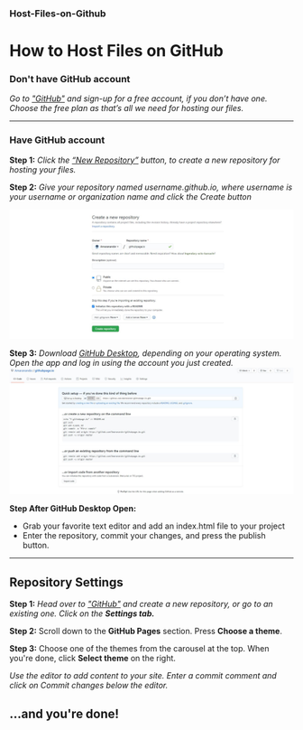 ### Host-Files-on-Github

# How to Host Files on GitHub

### Don't have GitHub account
*Go to ["GitHub"](https://github.com/) and sign-up for a free account, if you don’t have one. Choose the free plan as that’s all we need for hosting our files.*




---
### Have GitHub account
**Step 1:** 
*Click the [“New Repository”](https://github.com/new/) button, to create a new repository for hosting your files.*

**Step 2:**
*Give your repository named username.github.io, where username is your username or organization name and click the Create button*

![New Repository](Img/Newrepo.JPG)





**Step 3:**
*Download [GitHub Desktop](https://desktop.github.com/), depending on your operating system. Open the app and log in using the account you just created.*
![New Repository](Img/repo.JPG)


**Step After GitHub Desktop Open:**
* Grab your favorite text editor and add an index.html file to your project
* Enter the repository, commit your changes, and press the publish button.

---
## Repository Settings
**Step 1:**
*Head over to ["GitHub"](https://github.com/) and create a new repository, or go to an existing one.
Click on the **Settings tab.***

**Step 2:**
Scroll down to the **GitHub Pages** section. Press **Choose a theme**.

**Step 3:**
Choose one of the themes from the carousel at the top.
When you're done, click **Select theme** on the right.

*Use the editor to add content to your site.
Enter a commit comment and click on Commit changes below the editor.*

## …and you're done!
